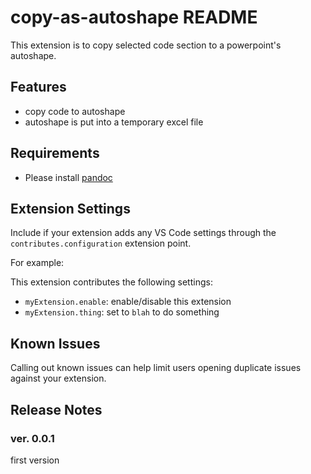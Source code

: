 # copy-as-autoshape README
This extension is to copy selected code section to a powerpoint's autoshape.

## Features
- copy code to autoshape
- autoshape is put into a temporary excel file

## Requirements
- Please install [pandoc](https://pandoc.org/installing.html)

## Extension Settings
Include if your extension adds any VS Code settings through the `contributes.configuration` extension point.

For example:

This extension contributes the following settings:

* `myExtension.enable`: enable/disable this extension
* `myExtension.thing`: set to `blah` to do something

## Known Issues
Calling out known issues can help limit users opening duplicate issues against your extension.

## Release Notes
### ver. 0.0.1
first version